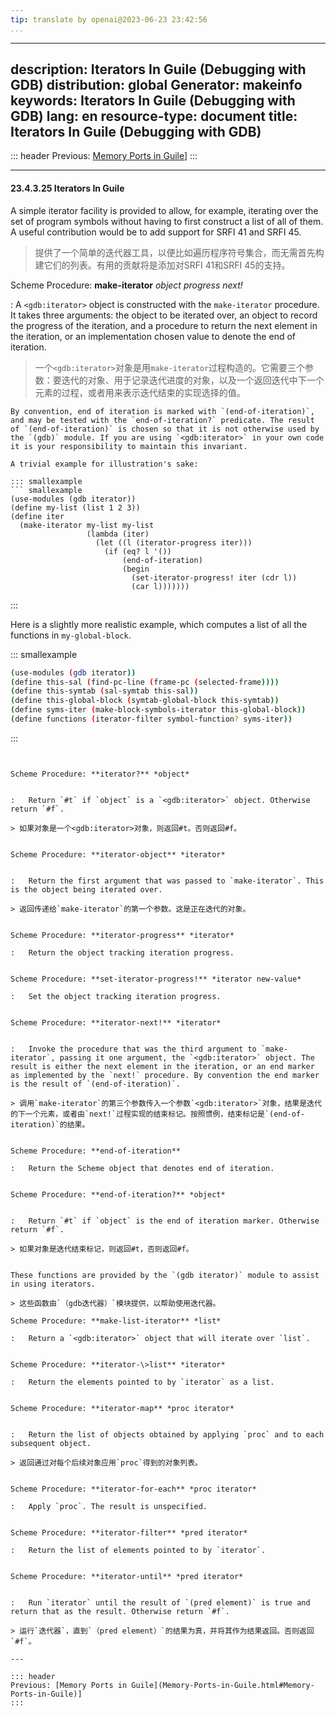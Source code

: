 ```yaml
---
tip: translate by openai@2023-06-23 23:42:56
...
```

---
description: Iterators In Guile (Debugging with GDB)
distribution: global
Generator: makeinfo
keywords: Iterators In Guile (Debugging with GDB)
lang: en
resource-type: document
title: Iterators In Guile (Debugging with GDB)
---
::: header
Previous: [Memory Ports in Guile](Memory-Ports-in-Guile.html#Memory-Ports-in-Guile)]
:::

---

#### 23.4.3.25 Iterators In Guile


A simple iterator facility is provided to allow, for example, iterating over the set of program symbols without having to first construct a list of all of them. A useful contribution would be to add support for SRFI 41 and SRFI 45.

> 提供了一个简单的迭代器工具，以便比如遍历程序符号集合，而无需首先构建它们的列表。有用的贡献将是添加对SRFI 41和SRFI 45的支持。

Scheme Procedure: **make-iterator** *object progress next!*


:   A `<gdb:iterator>` object is constructed with the `make-iterator` procedure. It takes three arguments: the object to be iterated over, an object to record the progress of the iteration, and a procedure to return the next element in the iteration, or an implementation chosen value to denote the end of iteration.

> 一个`<gdb:iterator>`对象是用`make-iterator`过程构造的。它需要三个参数：要迭代的对象、用于记录迭代进度的对象，以及一个返回迭代中下一个元素的过程，或者用来表示迭代结束的实现选择的值。

```
By convention, end of iteration is marked with `(end-of-iteration)`, and may be tested with the `end-of-iteration?` predicate. The result of `(end-of-iteration)` is chosen so that it is not otherwise used by the `(gdb)` module. If you are using `<gdb:iterator>` in your own code it is your responsibility to maintain this invariant.

A trivial example for illustration's sake:

::: smallexample
``` smallexample
(use-modules (gdb iterator))
(define my-list (list 1 2 3))
(define iter
  (make-iterator my-list my-list
                 (lambda (iter)
                   (let ((l (iterator-progress iter)))
                     (if (eq? l '())
                         (end-of-iteration)
                         (begin
                           (set-iterator-progress! iter (cdr l))
                           (car l)))))))
```

:::

Here is a slightly more realistic example, which computes a list of all the functions in `my-global-block`.

::: smallexample

```bash
(use-modules (gdb iterator))
(define this-sal (find-pc-line (frame-pc (selected-frame))))
(define this-symtab (sal-symtab this-sal))
(define this-global-block (symtab-global-block this-symtab))
(define syms-iter (make-block-symbols-iterator this-global-block))
(define functions (iterator-filter symbol-function? syms-iter))
```

:::

```

```

<!-- -->

```

Scheme Procedure: **iterator?** *object*


:   Return `#t` if `object` is a `<gdb:iterator>` object. Otherwise return `#f`.

> 如果对象是一个<gdb:iterator>对象，则返回#t。否则返回#f。

```

<!-- -->

```

Scheme Procedure: **iterator-object** *iterator*


:   Return the first argument that was passed to `make-iterator`. This is the object being iterated over.

> 返回传递给`make-iterator`的第一个参数。这是正在迭代的对象。

```

<!-- -->

```

Scheme Procedure: **iterator-progress** *iterator*

:   Return the object tracking iteration progress.

```

<!-- -->

```

Scheme Procedure: **set-iterator-progress!** *iterator new-value*

:   Set the object tracking iteration progress.

```

<!-- -->

```

Scheme Procedure: **iterator-next!** *iterator*


:   Invoke the procedure that was the third argument to `make-iterator`, passing it one argument, the `<gdb:iterator>` object. The result is either the next element in the iteration, or an end marker as implemented by the `next!` procedure. By convention the end marker is the result of `(end-of-iteration)`.

> 调用`make-iterator`的第三个参数传入一个参数`<gdb:iterator>`对象，结果是迭代的下一个元素，或者由`next!`过程实现的结束标记。按照惯例，结束标记是`(end-of-iteration)`的结果。

```

<!-- -->

```

Scheme Procedure: **end-of-iteration**

:   Return the Scheme object that denotes end of iteration.

```

<!-- -->

```

Scheme Procedure: **end-of-iteration?** *object*


:   Return `#t` if `object` is the end of iteration marker. Otherwise return `#f`.

> 如果对象是迭代结束标记，则返回#t，否则返回#f。


These functions are provided by the `(gdb iterator)` module to assist in using iterators.

> 这些函数由`（gdb迭代器）`模块提供，以帮助使用迭代器。

Scheme Procedure: **make-list-iterator** *list*

:   Return a `<gdb:iterator>` object that will iterate over `list`.

```

<!-- -->

```

Scheme Procedure: **iterator-\>list** *iterator*

:   Return the elements pointed to by `iterator` as a list.

```

<!-- -->

```

Scheme Procedure: **iterator-map** *proc iterator*


:   Return the list of objects obtained by applying `proc` and to each subsequent object.

> 返回通过对每个后续对象应用`proc`得到的对象列表。

```

<!-- -->

```

Scheme Procedure: **iterator-for-each** *proc iterator*

:   Apply `proc`. The result is unspecified.

```

<!-- -->

```

Scheme Procedure: **iterator-filter** *pred iterator*

:   Return the list of elements pointed to by `iterator`.

```

<!-- -->

```

Scheme Procedure: **iterator-until** *pred iterator*


:   Run `iterator` until the result of `(pred element)` is true and return that as the result. Otherwise return `#f`.

> 运行`迭代器`，直到`（pred element）`的结果为真，并将其作为结果返回。否则返回`#f`。

---

::: header
Previous: [Memory Ports in Guile](Memory-Ports-in-Guile.html#Memory-Ports-in-Guile)]
:::
```
